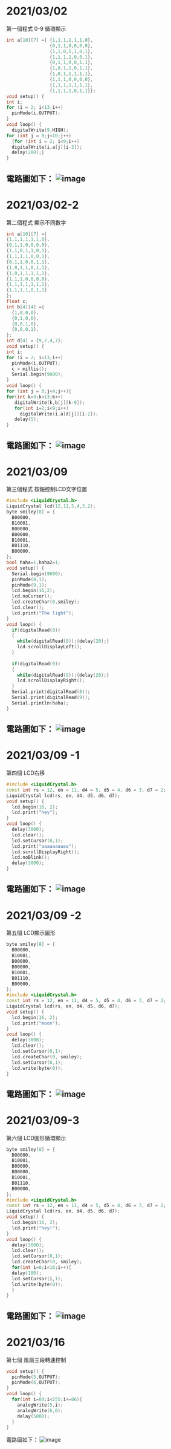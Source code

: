 # 2021/03/02
第一個程式 0-9 循環顯示
```c++
int a[10][7] ={ {1,1,1,1,1,1,0},
                {0,1,1,0,0,0,0},
                {1,1,0,1,1,0,1},
                {1,1,1,1,0,0,1},
                {0,1,1,0,0,1,1},
                {1,0,1,1,0,1,1},
                {1,0,1,1,1,1,1},
                {1,1,1,0,0,0,0},
                {1,1,1,1,1,1,1},
                {1,1,1,1,0,1,1}};
void setup() {
int i;
for (i = 2; i<13;i++)
  pinMode(i,OUTPUT);
}
void loop() {
  digitalWrite(9,HIGH);
for (int j = 0;j<10;j++)
  {for (int i = 2; i<9;i++)
  digitalWrite(i,a[j][i-2]);
  delay(200);}
}
```
電路圖如下：
![image](https://github.com/KE-ZHENG-ROU/abcd/blob/main/177D5621-F04B-464F-B83F-F600F15D653A.jpeg)
--------------------------------------------------------------------------------------------------

# 2021/03/02-2
第二個程式 顯示不同數字 
```c++
int a[10][7] ={
{1,1,1,1,1,1,0},
{0,1,1,0,0,0,0},
{1,1,0,1,1,0,1},
{1,1,1,1,0,0,1},
{0,1,1,0,0,1,1},
{1,0,1,1,0,1,1},
{1,0,1,1,1,1,1},
{1,1,1,0,0,0,0},
{1,1,1,1,1,1,1},
{1,1,1,1,0,1,1}
};
float c;
int b[4][4] ={
  {1,0,0,0},
  {0,1,0,0},
  {0,0,1,0},
  {0,0,0,1},
};
int d[4] = {9,2,4,7};
void setup() {
int i;
for (i = 2; i<13;i++)
  pinMode(i,OUTPUT);
  c = millis();
  Serial.begin(9600);
}
void loop() {
for (int j = 0;j<4;j++){
for(int k=9;k<13;k++)
   digitalWrite(k,b[j][k-9]);
   for(int i=2;i<9;i++)
     digitalWrite(i,a[d[j]][i-2]);
   delay(5);
}
```
電路圖如下：
![image](https://github.com/KE-ZHENG-ROU/abcd/blob/main/8D945D99-1530-4FDD-81B1-9291D229645C.jpeg)
---------------------------------------------------------------------------------------------------
# 2021/03/09
第三個程式 按鈕控制LCD文字位置
```c++
#include <LiquidCrystal.h>
LiquidCrystal lcd(12,11,5,4,3,2);
byte smiley[8] = {
  B00000,
  B10001,
  B00000,
  B00000,
  B10001,
  B01110,
  B00000,
};
bool haha=1,haha2=1;
void setup() {
  Serial.begin(9600);
  pinMode(8,1);
  pinMode(9,1);
  lcd.begin(16,2);
  lcd.noCursor();
  lcd.createChar(0,smiley);
  lcd.clear();
  lcd.print("The light");
}
void loop() {
  if(digitalRead(8))
  {
    while(digitalRead(8));{delay(20);}
    lcd.scrollDisplayLeft(); 
  }
  
  if(digitalRead(9))
  {
    while(digitalRead(9));{delay(20);}
    lcd.scrollDisplayRight(); 
  }
  Serial.print(digitalRead(8));
  Serial.print(digitalRead(9));
  Serial.println(haha);
}
```
電路圖如下：
![image](https://github.com/KE-ZHENG-ROU/abcd/blob/main/9A5A823A-2A63-4BBB-956D-4363B164B6F6.gif)
-----------------------------------------------------
# 2021/03/09 -1
第四個 LCD右移
```c++
#include <LiquidCrystal.h>
const int rs = 12, en = 11, d4 = 5, d5 = 4, d6 = 3, d7 = 2;
LiquidCrystal lcd(rs, en, d4, d5, d6, d7);
void setup() {
  lcd.begin(16, 2);
  lcd.print("hey");
}
void loop() {
  delay(3000);
  lcd.clear();
  lcd.setCursor(0,1);
  lcd.print("aaaaaaaaaa");
  lcd.scrollDisplayRight();
  lcd.noBlink();
  delay(3000);
}
```
電路圖如下：
![image](https://github.com/KE-ZHENG-ROU/abcd/blob/main/1ADDFF83-0BE1-4EB8-AFC6-ABCB45D59A0B.gif)
------------------------------------------------------
# 2021/03/09 -2
第五個 LCD顯示圖形 
```c++
byte smiley[8] = {
  B00000,
  B10001,
  B00000,
  B00000,
  B10001,
  B01110,
  B00000,
};
#include <LiquidCrystal.h>
const int rs = 12, en = 11, d4 = 5, d5 = 4, d6 = 3, d7 = 2;
LiquidCrystal lcd(rs, en, d4, d5, d6, d7);
void setup() {
  lcd.begin(16, 2);
  lcd.print("moon");
}
void loop() {
  delay(3000);
  lcd.clear();
  lcd.setCursor(0,1);
  lcd.createChar(0, smiley);
  lcd.setCursor(0,1);
  lcd.write(byte(0));
}
```
電路圖如下：
![image](https://github.com/KE-ZHENG-ROU/abcd/blob/main/2B4DD6A1-5E42-4F72-8233-1FCB5BB267B8.gif)
------------------------------------------------------------
# 2021/03/09-3
第六個 LCD圖形循環顯示
```c++
byte smiley[8] = {
  B00000,
  B10001,
  B00000,
  B00000,
  B10001,
  B01110,
  B00000,
};
#include <LiquidCrystal.h>
const int rs = 12, en = 11, d4 = 5, d5 = 4, d6 = 3, d7 = 2;
LiquidCrystal lcd(rs, en, d4, d5, d6, d7);
void setup() {
  lcd.begin(16, 2);
  lcd.print("hey!");
}
void loop() {
  delay(3000);
  lcd.clear();
  lcd.setCursor(0,1);
  lcd.createChar(0, smiley);
  for(int i=0;i<16;i++){
  delay(100);
  lcd.setCursor(i,1);
  lcd.write(byte(0));
  }
}
```
電路圖如下：
![image](https://github.com/KE-ZHENG-ROU/abcd/blob/main/8EFF27E0-7B53-408E-B0F1-593E24BCA979.gif)
------------------------------------------------------------
# 2021/03/16
第七個 風扇三段轉速控制
```c++
void setup() {
  pinMode(5,OUTPUT);
  pinMode(6,OUTPUT);
}
void loop() {
  for(int i=80;i<255;i+=86){
    analogWrite(5,i);
    analogWrite(6,0);
    delay(5000);
  }
}
```
電路圖如下：
![image](https://github.com/KE-ZHENG-ROU/abcd/blob/main/82D9BA87-072D-4021-A5C7-DCFECF24475D.gif)
